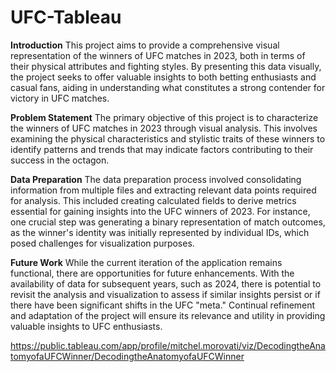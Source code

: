 # UFC-Tableau

**Introduction**
This project aims to provide a comprehensive visual representation of the winners of UFC matches in 2023, both in terms of their physical attributes and fighting styles. By presenting this data visually, the project seeks to offer valuable insights to both betting enthusiasts and casual fans, aiding in understanding what constitutes a strong contender for victory in UFC matches.

**Problem Statement**
The primary objective of this project is to characterize the winners of UFC matches in 2023 through visual analysis. This involves examining the physical characteristics and stylistic traits of these winners to identify patterns and trends that may indicate factors contributing to their success in the octagon.

**Data Preparation**
The data preparation process involved consolidating information from multiple files and extracting relevant data points required for analysis. This included creating calculated fields to derive metrics essential for gaining insights into the UFC winners of 2023. For instance, one crucial step was generating a binary representation of match outcomes, as the winner's identity was initially represented by individual IDs, which posed challenges for visualization purposes.

**Future Work**
While the current iteration of the application remains functional, there are opportunities for future enhancements. With the availability of data for subsequent years, such as 2024, there is potential to revisit the analysis and visualization to assess if similar insights persist or if there have been significant shifts in the UFC "meta." Continual refinement and adaptation of the project will ensure its relevance and utility in providing valuable insights to UFC enthusiasts.

https://public.tableau.com/app/profile/mitchel.morovati/viz/DecodingtheAnatomyofaUFCWinner/DecodingtheAnatomyofaUFCWinner
